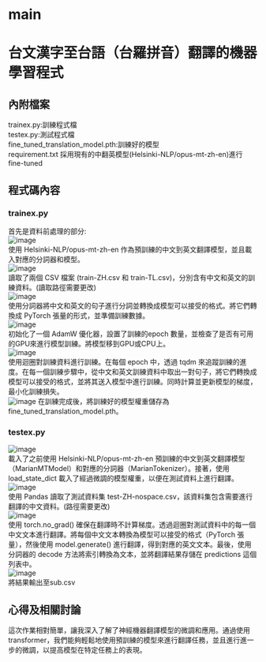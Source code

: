 # main
# 台文漢字至台語（台羅拼音）翻譯的機器學習程式  
## 內附檔案
trainex.py:訓練程式檔  
testex.py:測試程式檔  
fine_tuned_translation_model.pth:訓練好的模型  
requirement.txt
採用現有的中翻英模型(Helsinki-NLP/opus-mt-zh-en)進行fine-tuned  
## 程式碼內容
### trainex.py
首先是資料前處理的部分:  
![image](https://github.com/312513016-morrisWW/main/assets/145111464/3d7dd822-5e0b-4fd0-a0da-48087d4b6fed)  
使用 Helsinki-NLP/opus-mt-zh-en 作為預訓練的中文到英文翻譯模型，並且載入對應的分詞器和模型。  
![image](https://github.com/312513016-morrisWW/main/assets/145111464/ebbe300f-c333-441c-b5f2-d2e63c7fb574)  
讀取了兩個 CSV 檔案 (train-ZH.csv 和 train-TL.csv)，分別含有中文和英文的訓練資料。(讀取路徑需要更改)  
![image](https://github.com/312513016-morrisWW/main/assets/145111464/787e422a-6acf-4536-9547-68ac7974b3c5)   
使用分詞器將中文和英文的句子進行分詞並轉換成模型可以接受的格式。將它們轉換成 PyTorch 張量的形式，並準備訓練數據。  
![image](https://github.com/312513016-morrisWW/main/assets/145111464/f4396d56-2eb7-440c-b4f1-02f2be4286e1)  
初始化了一個 AdamW 優化器，設置了訓練的epoch 數量，並檢查了是否有可用的GPU來進行模型訓練。將模型移到GPU或CPU上。  
![image](https://github.com/312513016-morrisWW/main/assets/145111464/09be1d53-9d81-4377-b85a-cbfea25a0d3f)  
使用迴圈對訓練資料進行訓練。在每個 epoch 中，透過 tqdm 來追蹤訓練的進度。在每一個訓練步驟中，從中文和英文訓練資料中取出一對句子，將它們轉換成模型可以接受的格式，並將其送入模型中進行訓練。同時計算並更新模型的梯度，最小化訓練損失。  
![image](https://github.com/312513016-morrisWW/main/assets/145111464/d4adea20-2557-4d75-b147-26f74a4494e3)
在訓練完成後，將訓練好的模型權重儲存為fine_tuned_translation_model.pth。  
### testex.py
![image](https://github.com/312513016-morrisWW/main/assets/145111464/3f046e0f-b767-4059-bcee-e60f2cc67028)  
載入了之前使用 Helsinki-NLP/opus-mt-zh-en 預訓練的中文到英文翻譯模型（MarianMTModel）和對應的分詞器（MarianTokenizer）。接著，使用 load_state_dict 載入了經過微調的模型權重，以便在測試資料上進行翻譯。  
![image](https://github.com/312513016-morrisWW/main/assets/145111464/eee990a5-4cff-49a2-9a1b-afffce71d907)  
使用 Pandas 讀取了測試資料集 test-ZH-nospace.csv，該資料集包含需要進行翻譯的中文資料。(路徑需要更改)  
![image](https://github.com/312513016-morrisWW/main/assets/145111464/a0eaf222-675a-4dad-b8c4-91550e49ebda)  
使用 torch.no_grad() 確保在翻譯時不計算梯度。透過迴圈對測試資料中的每一個中文文本進行翻譯。將每個中文文本轉換為模型可以接受的格式（PyTorch 張量），然後使用 model.generate() 進行翻譯，得到對應的英文文本。最後，使用分詞器的 decode 方法將索引轉換為文本，並將翻譯結果存儲在 predictions 這個列表中。  
![image](https://github.com/312513016-morrisWW/main/assets/145111464/5bfa7755-423d-4ded-bcae-628fffd5123a)  
將結果輸出至sub.csv
## 心得及相關討論
這次作業相對簡單，讓我深入了解了神經機器翻譯模型的微調和應用。通過使用transformer，我們能夠輕鬆地使用預訓練的模型來進行翻譯任務，並且進行進一步的微調，以提高模型在特定任務上的表現。  








